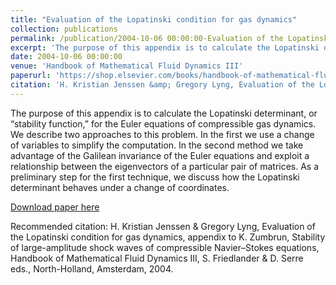 ```yaml
---
title: "Evaluation of the Lopatinski condition for gas dynamics"
collection: publications
permalink: /publication/2004-10-06 00:00:00-Evaluation of the Lopatinski condition for gas dynamics
excerpt: 'The purpose of this appendix is to calculate the Lopatinski determinant, or “stability function,” for the Euler equations of compressible gas dynamics. We describe two approaches to this problem. In the first we use a change of variables to simplify the computation. In the second method we take advantage of the Galilean invariance of the Euler equations and exploit a relationship between the eigenvectors of a particular pair of matrices. As a preliminary step for the first technique, we discuss how the Lopatinski determinant behaves under a change of coordinates. '
date: 2004-10-06 00:00:00
venue: 'Handbook of Mathematical Fluid Dynamics III'
paperurl: 'https://shop.elsevier.com/books/handbook-of-mathematical-fluid-dynamics/friedlander/978-0-444-51556-8'
citation: 'H. Kristian Jenssen &amp; Gregory Lyng, Evaluation of the Lopatinski condition for gas dynamics, appendix to K. Zumbrun, Stability of large-amplitude shock waves of compressible Navier–Stokes equations, Handbook of Mathematical Fluid Dynamics III, S. Friedlander &amp; D. Serre eds., North-Holland, Amsterdam, 2004. '
---
```

The purpose of this appendix is to calculate the Lopatinski determinant, or “stability function,” for the Euler equations of compressible gas dynamics. We describe two approaches to this problem. In the first we use a change of variables to simplify the computation. In the second method we take advantage of the Galilean invariance of the Euler equations and exploit a relationship between the eigenvectors of a particular pair of matrices. As a preliminary step for the first technique, we discuss how the Lopatinski determinant behaves under a change of coordinates. 

[Download paper here](https://shop.elsevier.com/books/handbook-of-mathematical-fluid-dynamics/friedlander/978-0-444-51556-8)

Recommended citation: H. Kristian Jenssen & Gregory Lyng, Evaluation of the Lopatinski condition for gas dynamics, appendix to K. Zumbrun, Stability of large-amplitude shock waves of compressible Navier–Stokes equations, Handbook of Mathematical Fluid Dynamics III, S. Friedlander & D. Serre eds., North-Holland, Amsterdam, 2004. 